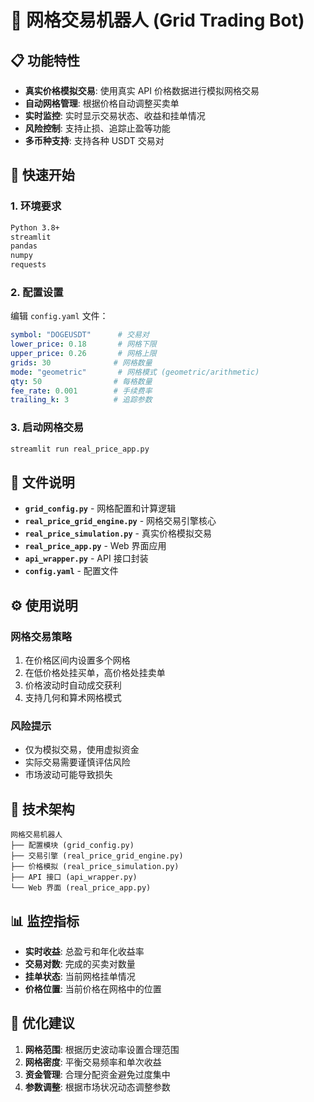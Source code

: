 # 🤖 网格交易机器人 (Grid Trading Bot)

## 📋 功能特性

- **真实价格模拟交易**: 使用真实 API 价格数据进行模拟网格交易
- **自动网格管理**: 根据价格自动调整买卖单
- **实时监控**: 实时显示交易状态、收益和挂单情况
- **风险控制**: 支持止损、追踪止盈等功能
- **多币种支持**: 支持各种 USDT 交易对

## 🚀 快速开始

### 1. 环境要求
```bash
Python 3.8+
streamlit
pandas
numpy
requests
```

### 2. 配置设置
编辑 `config.yaml` 文件：
```yaml
symbol: "DOGEUSDT"      # 交易对
lower_price: 0.18       # 网格下限
upper_price: 0.26       # 网格上限  
grids: 30              # 网格数量
mode: "geometric"       # 网格模式 (geometric/arithmetic)
qty: 50                # 每格数量
fee_rate: 0.001        # 手续费率
trailing_k: 3          # 追踪参数
```

### 3. 启动网格交易
```bash
streamlit run real_price_app.py
```

## 📁 文件说明

- **`grid_config.py`** - 网格配置和计算逻辑
- **`real_price_grid_engine.py`** - 网格交易引擎核心
- **`real_price_simulation.py`** - 真实价格模拟交易
- **`real_price_app.py`** - Web 界面应用
- **`api_wrapper.py`** - API 接口封装
- **`config.yaml`** - 配置文件

## ⚙️ 使用说明

### 网格交易策略
1. 在价格区间内设置多个网格
2. 在低价格处挂买单，高价格处挂卖单
3. 价格波动时自动成交获利
4. 支持几何和算术网格模式

### 风险提示
- 仅为模拟交易，使用虚拟资金
- 实际交易需要谨慎评估风险
- 市场波动可能导致损失

## 🔧 技术架构

```
网格交易机器人
├── 配置模块 (grid_config.py)
├── 交易引擎 (real_price_grid_engine.py)  
├── 价格模拟 (real_price_simulation.py)
├── API 接口 (api_wrapper.py)
└── Web 界面 (real_price_app.py)
```

## 📊 监控指标

- **实时收益**: 总盈亏和年化收益率
- **交易对数**: 完成的买卖对数量  
- **挂单状态**: 当前网格挂单情况
- **价格位置**: 当前价格在网格中的位置

## 🎯 优化建议

1. **网格范围**: 根据历史波动率设置合理范围
2. **网格密度**: 平衡交易频率和单次收益
3. **资金管理**: 合理分配资金避免过度集中
4. **参数调整**: 根据市场状况动态调整参数 